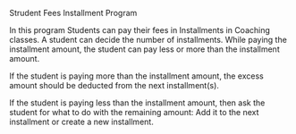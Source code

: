 Strudent Fees Installment Program

  In this program Students can pay their fees in Installments in Coaching classes. A student can decide the number of installments.
While paying the installment amount, the student can pay less or more than the installment amount.

If the student is paying more than the installment amount, the excess amount should be deducted from the next installment(s).

If the student is paying less than the installment amount, then ask the student for what to do with the remaining amount:
Add it to the next installment or create a new installment.
